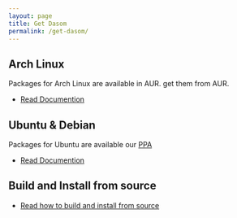 ```yaml
---
layout: page
title: Get Dasom
permalink: /get-dasom/
---
```


## Arch Linux
Packages for Arch Linux are available in AUR. get them from AUR.

- [Read Documention](https://github.com/dasom-im/dasom/wiki/Install-&-Configure-in-Arch-Linux)

## Ubuntu & Debian
Packages for Ubuntu are available our [PPA](https://launchpad.net/~dasom/+archive/ubuntu/ppa)

- [Read Documention](https://github.com/dasom-im/dasom/wiki/Install-&-Configure-in-ubuntu)

## Build and Install from source
- [Read how to build and install from source](https://github.com/dasom-im/dasom/wiki/Build-and-Install-from-Source)
